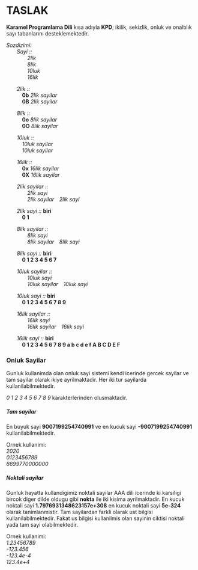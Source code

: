 # TASLAK

**Karamel Programlama Dili** kısa adıyla **KPD**; ikilik, sekizlik, onluk ve onaltılık sayı tabanlarını desteklemektedir.

*Sozdizimi:*  
&emsp;&emsp;*Sayi ::*  
&emsp;&emsp;&emsp;&emsp;*2lik*  
&emsp;&emsp;&emsp;&emsp;*8lik*  
&emsp;&emsp;&emsp;&emsp;*10luk*  
&emsp;&emsp;&emsp;&emsp;*16lik*  

&emsp;&emsp;*2lik ::*  
&emsp;&emsp;&emsp;**0b** *2lik sayilar*  
&emsp;&emsp;&emsp;**0B** *2lik sayilar*    

&emsp;&emsp;*8lik ::*  
&emsp;&emsp;&emsp;**0o** *8lik sayilar*  
&emsp;&emsp;&emsp;**0O** *8lik sayilar*  

&emsp;&emsp;*10luk ::*  
&emsp;&emsp;&emsp;*10luk sayilar*  
&emsp;&emsp;&emsp;*10luk sayilar*  

&emsp;&emsp;*16lik ::*  
&emsp;&emsp;&emsp;**0x** *16lik sayilar*  
&emsp;&emsp;&emsp;**0X** *16lik sayilar*  

&emsp;&emsp;*2lik sayilar ::*  
&emsp;&emsp;&emsp;&emsp;*2lik sayi*  
&emsp;&emsp;&emsp;&emsp;*2lik sayilar&emsp;2lik sayi*  

&emsp;&emsp;*2lik sayi ::* **biri**  
&emsp;&emsp;&emsp;**0 1**  

&emsp;&emsp;*8lik sayilar ::*  
&emsp;&emsp;&emsp;&emsp;*8lik sayi*  
&emsp;&emsp;&emsp;&emsp;*8lik sayilar&emsp;8lik sayi*  

&emsp;&emsp;*8lik sayi ::* **biri**  
&emsp;&emsp;&emsp;**0 1 2 3 4 5 6 7**  

&emsp;&emsp;*10luk sayilar ::*  
&emsp;&emsp;&emsp;&emsp;*10luk sayi*  
&emsp;&emsp;&emsp;&emsp;*10luk sayilar&emsp;10luk sayi*  

&emsp;&emsp;*10luk sayi ::* **biri**  
&emsp;&emsp;&emsp;**0 1 2 3 4 5 6 7 8 9**  

&emsp;&emsp;*16lik sayilar ::*  
&emsp;&emsp;&emsp;&emsp;*16lik sayi*  
&emsp;&emsp;&emsp;&emsp;*16lik sayilar&emsp;16lik sayi*  

&emsp;&emsp;*16lik sayi ::* **biri**  
&emsp;&emsp;&emsp;**0 1 2 3 4 5 6 7 8 9 a b c d e f A B C D E F**  


### Onluk Sayilar
Gunluk kullanimda olan onluk sayi sistemi kendi icerinde gercek sayilar ve tam sayilar olarak ikiye ayrilmaktadir. Her iki tur sayilarda kullanilabilmektedir.

*0 1 2 3 4 5 6 7 8 9* karakterlerinden olusmaktadir. 

##### Tam sayilar
En buyuk sayi **9007199254740991** ve en kucuk sayi **-9007199254740991** kullanilabilmektedir.

Ornek kullanimi:  
*2020*  
*0123456789*  
*6699770000000*  

##### Noktali sayilar
Gunluk hayatta kullandigimiz noktali sayilar AAA dili icerinde ki karsiligi bircok diger dilde oldugu gibi **nokta** ile iki kisima ayrilmaktadir. En kucuk noktali sayi **1.7976931348623157e+308** en kucuk noktali sayi **5e-324** olarak tanimlanmistir. Tam sayilardan farkli olarak ust bilgisi kullanilabilmektedir. Fakat us bilgisi kullanilmis olan sayinin ciktisi noktali yada tam sayi olabilmektedir.

Ornek kullanimi:  
*1.23456789*  
*-123.456*  
*-123.4e-4*  
*123.4e+4*  
